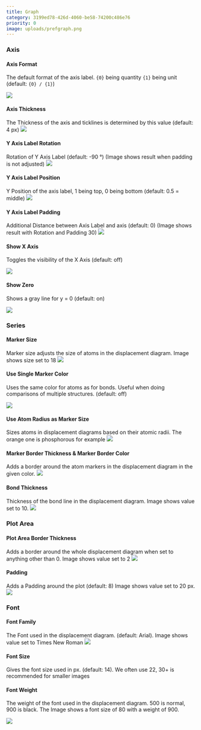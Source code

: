 ```yaml
---
title: Graph
category: 3199ed78-426d-4060-be58-74200c486e76
priority: 0
image: uploads/prefgraph.png
---
```

### Axis

#### Axis Format

The default format of the axis label. `{0}` being quantity `{1}` being unit (default: `{0} / {1}`)

![](uploads/axis_title.png)

#### Axis Thickness

The Thickness of the axis and ticklines is determined by this value (default: 4 px)
![](uploads/axis_thickness.png)

#### Y Axis Label Rotation

Rotation of Y Axis Label (default: -90 °) (Image shows result when padding is not adjusted)
![](uploads/axis_labelrot.png)

#### Y Axis Label Position

Y Position of the axis label, 1 being top, 0 being bottom (default: 0.5 = middle)
![](uploads/axis_labelpos.png)

#### Y Axis Label Padding

Additional Distance between Axis Label and axis (default: 0) (Image shows result with Rotation and Padding 30)
![](uploads/axis_labelrot_pad.png)

#### Show X Axis
Toggles the visibility of the X Axis (default: off)

![](uploads/xaxis.png)

#### Show Zero

Shows a gray line for y = 0 (default: on)

![](uploads/zero.png)

### Series
#### Marker Size
Marker size adjusts the size of atoms in the displacement diagram. Image shows size set to 18
![](uploads/marker18.png)
#### Use Single Marker Color
Uses the same color for atoms as for bonds. Useful when doing comparisons of multiple structures. (default: off)

![](uploads/singlecol.png)

#### Use Atom Radius as Marker Size
Sizes atoms in displacement diagrams based on their atomic radii. The orange one is phosphorous for example
![](uploads/atomsize.png)

#### Marker Border Thickness & Marker Border Color
Adds a border around the atom markers in the displacement diagram in the given color.
![](uploads/markerstroke.png)

#### Bond Thickness
Thickness of the bond line in the displacement diagram. Image shows value set to 10.
![](uploads/bondthick.png)

### Plot Area
#### Plot Area Border Thickness
Adds a border around the whole displacement diagram when set to anything other than 0. Image shows value set to 2
![](uploads/plotthick.png)

#### Padding
Adds a Padding around the plot (default: 8) Image shows value set to 20 px.
![](uploads/padding.png)

### Font
#### Font Family
The Font used in the displacement diagram. (default: Arial). Image shows value set to Times New Roman
![](uploads/times.png)

#### Font Size
Gives the font size used in px. (default: 14). We often use 22, 30+ is recommended for smaller images

#### Font Weight 
The weight of the font used in the displacement diagram. 500 is normal, 900 is black. The Image shows a font size of 80 with a weight of 900.

![](uploads/fontsize.png)
